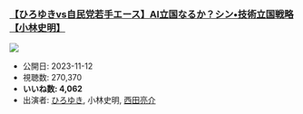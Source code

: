 ### [【ひろゆきvs自民党若手エース】AI立国なるか？シン•技術立国戦略【小林史明】](https://www.youtube.com/watch?v=-JbeYBjHPVA)
[![](https://img.youtube.com/vi/-JbeYBjHPVA/sddefault.jpg)](https://www.youtube.com/watch?v=-JbeYBjHPVA)
-   公開日: 2023-11-12
-   視聴数: 270,370
-   **いいね数: 4,062**
-   出演者: [ひろゆき](/rehacq_fan/people/ひろゆき "wikilink"), 小林史明, [西田亮介](/rehacq_fan/people/西田亮介 "wikilink")
